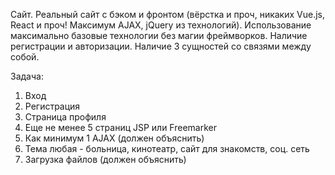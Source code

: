 Сайт. Реальный сайт с бэком и фронтом (вёрстка и проч, никаких Vue.js, React и проч! Максимум AJAX, jQuery из технологий). Использование максимально базовые технологии без магии фреймворков. Наличие регистрации и авторизации. Наличие 3 сущностей со связями между собой.

Задача:

1. Вход 
2. Регистрация
3. Страница профиля
4. Еще не менее 5 страниц JSP или Freemarker
5. Как минимум 1 AJAX (должен объяснить)
6. Тема любая - больница, кинотеатр, сайт для знакомств, соц. сеть
7. Загрузка файлов (должен объяснить)